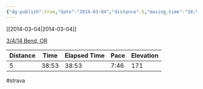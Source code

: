 ```yaml
---
{"dg-publish":true,"date":"2014-03-04","distance":5,"moving_time":"38:53","elapsed_time":"38:53","pace":"7:46","total_elevation_gain":171,"url":"https://www.strava.com/activities/139726563","permalink":"/01-personal/strava/2014-03-04-3-4-14-bend-or/","dgPassFrontmatter":true}
---
```



[[2014-03-04\|2014-03-04]]

[3/4/14 Bend, OR](https://www.strava.com/activities/139726563)

| Distance | Time  | Elapsed Time | Pace | Elevation |
| -------- | ----- | ------------ | ---- | --------- |
| 5        | 38:53 | 38:53        | 7:46 | 171       |




#strava
